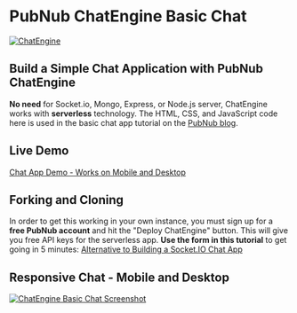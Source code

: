 # PubNub ChatEngine Basic Chat

[![ChatEngine](https://github.com/pubnub/chat-engine/blob/master/images/logo.png?raw=true)](https://www.pubnub.com/blog/socketio-chat-app-alternative/?devrel_gh=chatengine-basic-chat)

## Build a Simple Chat Application with PubNub ChatEngine

**No need** for Socket.io, Mongo, Express, or Node.js server, ChatEngine works with **serverless** technology. The HTML, CSS, and JavaScript code here is used in the basic chat app tutorial on the [PubNub blog](https://www.pubnub.com/blog/socket-io-chat-app-alternative/?devrel_gh=chatengine-basic-chat).

## Live Demo
[Chat App Demo - Works on Mobile and Desktop](https://ajb413.github.io/chatengine-basic-chat/)

## Forking and Cloning
In order to get this working in your own instance, you must sign up for a **free PubNub account** and hit the "Deploy ChatEngine" button. This will give you free API keys for the serverless app. **Use the form in this tutorial** to get going in 5 minutes: [Alternative to Building a Socket.IO Chat App](https://www.pubnub.com/blog/socket-io-chat-app-alternative/?devrel_gh=chatengine-basic-chat)

## Responsive Chat - Mobile and Desktop
[![ChatEngine Basic Chat Screenshot](https://i.imgur.com/dFXfUBn.png)](https://www.pubnub.com/blog/socket-io-chat-app-alternative/?devrel_gh=chatengine-basic-chat)
